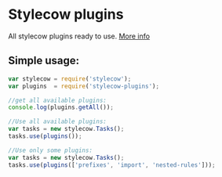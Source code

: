 # Stylecow plugins

All stylecow plugins ready to use. [More info](http://stylecow.github.io/#plugins)

## Simple usage:

```js
var stylecow = require('stylecow');
var plugins  = require('stylecow-plugins');

//get all available plugins:
console.log(plugins.getAll());

//Use all available plugins:
var tasks = new stylecow.Tasks();
tasks.use(plugins());

//Use only some plugins:
var tasks = new stylecow.Tasks();
tasks.use(plugins(['prefixes', 'import', 'nested-rules']));
```